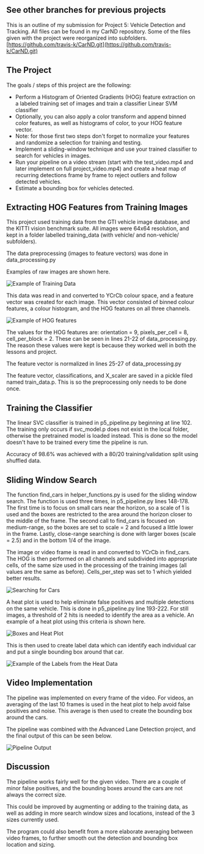 See other branches for previous projects
---

[//]: # (Image References)
[image1]: ./writeup_images/bboxes_and_heat.png "Boxes and Heat Plot"
[image2]: ./writeup_images/car_not_car.png "Example of Training Data"
[image3]: ./writeup_images/HOG_example.jpg "Example of HOG features"
[image4]: ./writeup_images/labels.png "Example of the Labels from the Heat Data"
[image5]: ./writeup_images/search.png "Searching for Cars"
[image6]: ./writeup_images/pipelineoutput.jpg "Pipeline Output"

This is an outline of my submission for Project 5: Vehicle Detection and Tracking. All files can be found in my CarND repository. Some of the files given with the project were reorganized into subfolders.
[https://github.com/travis-k/CarND.git](https://github.com/travis-k/CarND.git)

The Project
---

The goals / steps of this project are the following:

* Perform a Histogram of Oriented Gradients (HOG) feature extraction on a labeled training set of images and train a classifier Linear SVM classifier
* Optionally, you can also apply a color transform and append binned color features, as well as histograms of color, to your HOG feature vector. 
* Note: for those first two steps don't forget to normalize your features and randomize a selection for training and testing.
* Implement a sliding-window technique and use your trained classifier to search for vehicles in images.
* Run your pipeline on a video stream (start with the test_video.mp4 and later implement on full project_video.mp4) and create a heat map of recurring detections frame by frame to reject outliers and follow detected vehicles.
* Estimate a bounding box for vehicles detected.


Extracting HOG Features from Training Images
---

This project used training data from the GTI vehicle image database, and the KITTI vision benchmark suite. All images were 64x64 resolution, and kept in a folder labelled training_data (with vehicle/ and non-vehicle/ subfolders). 

The data preprocessing (images to feature vectors) was done in data_processing.py

Examples of raw images are shown here.

![Example of Training Data][image2]

This data was read in and converted to YCrCb colour space, and a feature vector was created for each image. This vector consisted of binned colour features, a colour histogram, and the HOG features on all three channels.

![Example of HOG features][image3]

The values for the HOG features are: orientation = 9, pixels_per_cell = 8, cell_per_block = 2. These can be seen in lines 21-22 of data_processing.py. The reason these values were kept is because they worked well in both the lessons and project.

The feature vector is normalized in lines 25-27 of data_processing.py

The feature vector, classifications, and X_scaler are saved in a pickle filed named train_data.p. This is so the preprocessing only needs to be done once.

Training the Classifier
---

The linear SVC classifier is trained in p5_pipeline.py beginning at line 102. The training only occurs if svc_model.p does not exist in the local folder, otherwise the pretrained model is loaded instead. This is done so the model doesn't have to be trained every time the pipeline is run.

Accuracy of 98.6% was achieved with a 80/20 training/validation split using shuffled data.

Sliding Window Search
---

The function find_cars in helper_functions.py is used for the sliding window search. The function is used three times, in p5_pipeline.py lines 148-178. The first time is to focus on small cars near the horizon, so a scale of 1 is used and the boxes are restricted to the area around the horizon closer to the middle of the frame. The second call to find_cars is focused on medium-range, so the boxes are set to scale = 2 and focused a little lower in the frame. Lastly, close-range searching is done with larger boxes (scale = 2.5) and in the bottom 1/4 of the image.

The image or video frame is read in and converted to YCrCb in find_cars. The HOG is then performed on all channels and subdivided into appropriate cells, of the same size used in the processing of the training images (all values are the same as before). Cells_per_step was set to 1 which yielded better results. 

![Searching for Cars][image5]

A heat plot is used to help eliminate false positives and multiple detections on the same vehicle. This is done in p5_pipeline.py line 193-222. For still images, a threshold of 2 hits is needed to identify the area as a vehicle. An example of a heat plot using this criteria is shown here. 

![Boxes and Heat Plot][image1]

This is then used to create label data which can identify each individual car and put a single bounding box around that car.

![Example of the Labels from the Heat Data][image4]


Video Implementation
---
The pipeline was implemented on every frame of the video. For videos, an averaging of the last 10 frames is used in the heat plot to help avoid false positives and noise. This average is then used to create the bounding box around the cars. 

The pipeline was combined with the Advanced Lane Detection project, and the final output of this can be seen below.

![Pipeline Output][image6]

Discussion
---
The pipeline works fairly well for the given video. There are a couple of minor false positives, and the bounding boxes around the cars are not always the correct size.

This could be improved by augmenting or adding to the training data, as well as adding in more search window sizes and locations, instead of the 3 sizes currently used.

The program could also benefit from a more elaborate averaging between video frames, to further smooth out the detection and bounding box location and sizing.  